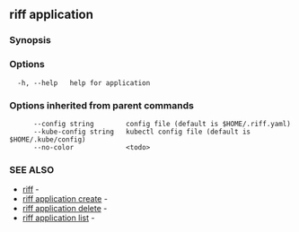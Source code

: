 ## riff application

<todo>

### Synopsis

<todo>

### Options

```
  -h, --help   help for application
```

### Options inherited from parent commands

```
      --config string        config file (default is $HOME/.riff.yaml)
      --kube-config string   kubectl config file (default is $HOME/.kube/config)
      --no-color             <todo>
```

### SEE ALSO

* [riff](riff.md)	 - <todo>
* [riff application create](riff_application_create.md)	 - <todo>
* [riff application delete](riff_application_delete.md)	 - <todo>
* [riff application list](riff_application_list.md)	 - <todo>

